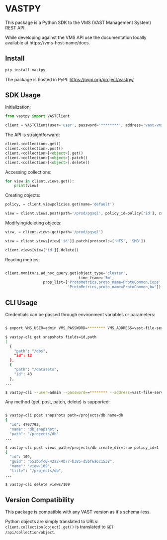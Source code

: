 
VASTPY
======

This package is a Python SDK to the VMS (VAST Management System) REST API.

While developing against the VMS API use the documentation locally available at https://vms-host-name/docs.

Install
-------

```bash
pip install vastpy
```

The package is hosted in PyPI: https://pypi.org/project/vastpy/

SDK Usage
---------

Initialization:

```python
from vastpy import VASTClient

client = VASTClient(user='user', password='********', address='vast-vms')
```

The API is straightforward:

```python
client.<collection>.get()
client.<collection>.post()
client.<collection>[<object>].get()
client.<collection>[<object>].patch()
client.<collection>[<object>].delete()
```

Accessing collections:

```python
for view in client.views.get():
    print(view)
```

Creating objects:

```python
policy, = client.viewpolicies.get(name='default')

view = client.views.post(path='/prod/pgsql', policy_id=policy['id'], create_dir=True)
```

Modifying/deleting objects:

```python
view, = client.views.get(path='/prod/pgsql')

view = client.views[view['id']].patch(protocols=['NFS', 'SMB'])

client.views[view['id']].delete()
```

Reading metrics:

```python

client.monitors.ad_hoc_query.get(object_type='cluster',
                                 time_frame='5m',
				 prop_list=['ProtoMetrics,proto_name=ProtoCommon,iops',
				            'ProtoMetrics,proto_name=ProtoCommon,bw'])

```

CLI Usage
---------

Credentials can be passed through environment variables or parameters:

```bash

$ export VMS_USER=admin VMS_PASSWORD=******** VMS_ADDRESS=vast-file-server

$ vastpy-cli get snapshots fields=id,path
[
  {
    "path": "/dbs",
    "id": 12
  },
  {
    "path": "/datasets",
    "id": 43
  },
...

$ vastpy-cli --user=admin --password==******** --address=vast-file-server get snapshots fields=id,path

```

Any method (get, post, patch, delete) is supported:

```bash

$ vastpy-cli post snapshots path=/projects/db name=db
{
  "id": 4707792,
  "name": "db_snapshot",
  "path": "/projects/db"
...

$ vastpy-cli post views path=/projects/db create_dir=true policy_id=1
{
  "id": 109,
  "guid": "551b5fc0-42a2-4b77-b385-d5bf6a6c1538",
  "name": "view-109",
  "title": "/projects/db",
...

$ vastpy-cli delete views/109

```

Version Compatibility
---------------------

This package is compatible with any VAST version as it's schema-less.

Python objects are simply translated to URLs: `client.collection[object].get()` is translated to `GET /api/collection/object`.
